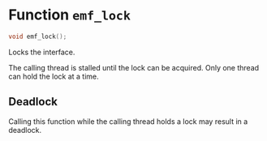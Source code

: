 # Function `emf_lock`

```c
void emf_lock();
```

Locks the interface.

The calling thread is stalled until the lock can be acquired. Only one thread can hold the lock at a time.

## Deadlock

Calling this function while the calling thread holds a lock may result in a deadlock.
